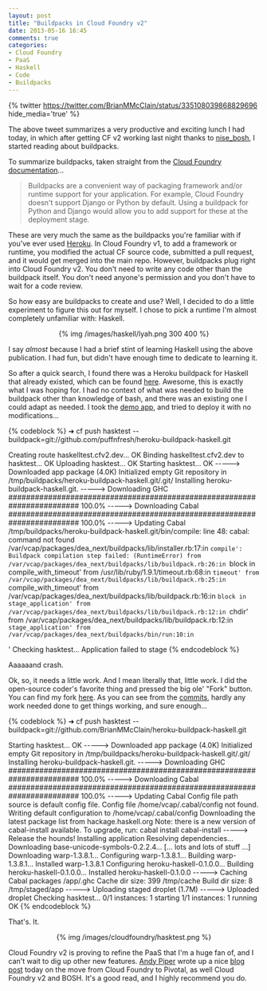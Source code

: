 ```yaml
---
layout: post
title: "Buildpacks in Cloud Foundry v2"
date: 2013-05-16 16:45
comments: true
categories: 
- Cloud Foundry
- PaaS
- Haskell
- Code
- Buildpacks
---
```


{% twitter https://twitter.com/BrianMMcClain/status/335108039868829696 hide_media='true' %}

The above tweet summarizes a very productive and exciting lunch I had today, in which after getting CF v2 working last night thanks to <a href="https://github.com/nttlabs/nise_bosh" target="_blank">nise_bosh</a>, I started reading about buildpacks.

To summarize buildpacks, taken straight from the <a href="http://docs.cloudfoundry.com/docs/using/deploying-apps/custom/" target="_blank">Cloud Foundry documentation</a>...


> Buildpacks are a convenient way of packaging framework and/or runtime support for your application. For example, Cloud Foundry doesn't support Django or Python by default. Using a buildpack for Python and Django would allow you to add support for these at the deployment stage.

These are very much the same as the buildpacks you're familiar with if you've ever used <a href="https://devcenter.heroku.com/articles/buildpacks" target="_blank">Heroku</a>. In Cloud Foundry v1, to add a framework or runtime, you modified the actual CF source code, submitted a pull request, and it would get merged into the main repo. However, buildpacks plug right into Cloud Foundry v2. You don't need to write any code other than the buildpack itself. You don't need anyone's permission and you don't have to wait for a code review.

So how easy are buildpacks to create and use? Well, I decided to do a little experiment to figure this out for myself. I chose to pick a runtime I'm almost completely unfamiliar with: Haskell.

<center>{% img /images/haskell/lyah.png 300 400 %}</center>

I say <i>almost</i> because I had a brief stint of learning Haskell using the above publication. I had fun, but didn't have enough time to dedicate to learning it.

So after a quick search, I found there was a Heroku buildpack for Haskell that already existed, which can be found <a href="https://github.com/puffnfresh/heroku-buildpack-haskell" target="_blank">here</a>. Awesome, this is exactly what I was hoping for. I had no context of what was needed to build the buildpack other than knowledge of bash, and there was an existing one I could adapt as needed. I took the <a href="https://github.com/puffnfresh/haskell-buildpack-demo" target="_blank">demo app</a>, and tried to deploy it with no modifications...

{% codeblock %}
➜ cf push hasktest --buildpack=git://github.com/puffnfresh/heroku-buildpack-haskell.git

Creating route haskelltest.cfv2.dev... OK
Binding haskelltest.cfv2.dev to hasktest... OK
Uploading hasktest... OK
Starting hasktest... OK
-----> Downloaded app package (4.0K)
Initialized empty Git repository in /tmp/buildpacks/heroku-buildpack-haskell.git/.git/
Installing heroku-buildpack-haskell.git.
-----> Downloading GHC
######################################################################## 100.0%
-----> Downloading Cabal
######################################################################## 100.0%
-----> Updating Cabal
/tmp/buildpacks/heroku-buildpack-haskell.git/bin/compile: line 48: cabal: command not found
/var/vcap/packages/dea_next/buildpacks/lib/installer.rb:17:in `compile': Buildpack compilation step failed: (RuntimeError)
	from /var/vcap/packages/dea_next/buildpacks/lib/buildpack.rb:26:in `block in compile_with_timeout'
	from /usr/lib/ruby/1.9.1/timeout.rb:68:in `timeout'
	from /var/vcap/packages/dea_next/buildpacks/lib/buildpack.rb:25:in `compile_with_timeout'
	from /var/vcap/packages/dea_next/buildpacks/lib/buildpack.rb:16:in `block in stage_application'
	from /var/vcap/packages/dea_next/buildpacks/lib/buildpack.rb:12:in `chdir'
	from /var/vcap/packages/dea_next/buildpacks/lib/buildpack.rb:12:in `stage_application'
	from /var/vcap/packages/dea_next/buildpacks/bin/run:10:in `<main>'
Checking hasktest...
Application failed to stage
{% endcodeblock %}

Aaaaaand crash.

Ok, so, it needs a little work. And I mean literally that, little work. I did the open-source coder's favorite thing and pressed the big ole' "Fork" button. You can find my fork <a href="https://github.com/BrianMMcClain/heroku-buildpack-haskell" target="_blank">here</a>. As you can see from the <a href="https://github.com/BrianMMcClain/heroku-buildpack-haskell/compare/22382e2ec9ccdf63cb802df96385d0743dcffbe0...a3cc2ca860a5586510fb509e32d61be30452e40c" target="_blank">commits</a>, hardly any work needed done to get things working, and sure enough...


{% codeblock %}
➜ cf push hasktest --buildpack=git://github.com/BrianMMcClain/heroku-buildpack-haskell.git

Starting hasktest... OK
-----> Downloaded app package (4.0K)
Initialized empty Git repository in /tmp/buildpacks/heroku-buildpack-haskell.git/.git/
Installing heroku-buildpack-haskell.git.
-----> Downloading GHC
######################################################################## 100.0%
-----> Downloading Cabal
######################################################################## 100.0%
-----> Updating Cabal
Config file path source is default config file.
Config file /home/vcap/.cabal/config not found.
Writing default configuration to /home/vcap/.cabal/config
Downloading the latest package list from hackage.haskell.org
Note: there is a new version of cabal-install available.
To upgrade, run: cabal install cabal-install
-----> Release the hounds! Installing application
Resolving dependencies...
Downloading base-unicode-symbols-0.2.2.4...
[... lots and lots of stuff ...]
Downloading warp-1.3.8.1...
Configuring warp-1.3.8.1...
Building warp-1.3.8.1...
Installed warp-1.3.8.1
Configuring heroku-haskell-0.1.0.0...
Building heroku-haskell-0.1.0.0...
Installed heroku-haskell-0.1.0.0
-----> Caching Cabal packages
/app/.ghc
Cache dir size:
399	/tmp/cache
Build dir size:
8	/tmp/staged/app
-----> Uploading staged droplet (1.7M)
-----> Uploaded droplet
Checking hasktest...
  0/1 instances: 1 starting
  1/1 instances: 1 running
OK
{% endcodeblock %}

That's. It. 

<center>{% img /images/cloudfoundry/hasktest.png %}</center>

Cloud Foundry v2 is proving to refine the PaaS that I'm a huge fan of, and I can't wait to dig up other new features. <a href="https://twitter.com/andypiper" target="_blank">Andy Piper</a> wrote up a nice <a href="http://andypiper.co.uk/2013/05/16/cloud-foundry-has-gone-pivotal-so-whats-new/" target="_blank">blog post</a> today on the move from Cloud Foundry to Pivotal, as well Cloud Foundry v2 and BOSH. It's a good read, and I highly recommend you do.